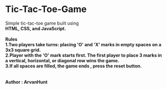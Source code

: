 # Tic-Tac-Toe-Game
Simple tic-tac-toe game built using 
<br>
<b>HTML, CSS, and JavaScript.</br>
<br>
Rules
<br>
    1.Two players take turns: placing 'O' and 'X' marks in empty spaces on a 3x3 square grid.
    <br>
    2.Player with the 'O' mark starts first. The first player to place 3 marks in a vertical, horizontal, or diagonal row wins the game.<br>
    3.If all spaces are filled, the game ends , press the reset button.
<br><br><br>
Author : ArvanHunt
